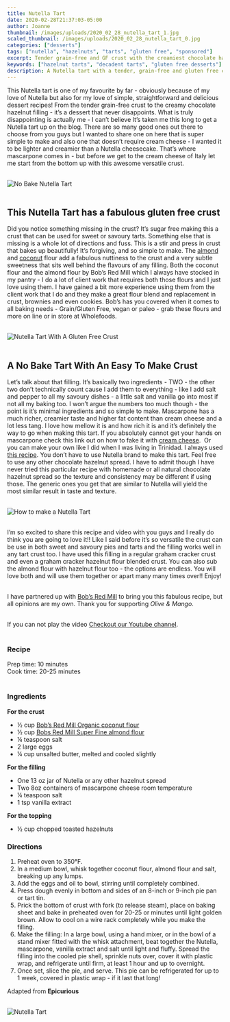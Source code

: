 ```yaml
---
title: Nutella Tart
date: 2020-02-28T21:37:03-05:00
author: Joanne
thumbnail: /images/uploads/2020_02_28_nutella_tart_1.jpg
scaled_thumbnail: /images/uploads/2020_02_28_nutella_tart_0.jpg
categories: ["desserts"]
tags: ["nutella", "hazelnuts", "tarts", "gluten free", "sponsored"]
excerpt: Tender grain-free and GF crust with the creamiest chocolate hazelnut filling
keywords: ["hazelnut tarts", "decadent tarts", "gluten free desserts"]
description: A Nutella tart with a tender, grain-free and gluten free crust with the creamiest chocolate hazelnut filling
---
```


This Nutella tart is one of my favourite by far - obviously because of my love of Nutella but also for my love of simple, straightforward and delicious dessert recipes! From the tender grain-free crust to the creamy chocolate hazelnut filling - it’s a dessert that never disappoints. What is truly disappointing is actually me - I can’t believe It’s taken me this long to get a Nutella tart up on the blog. There are so many good ones out there to choose from you guys but I wanted to share one on here that is super simple to make and also one that doesn’t require cream cheese - I wanted it to be lighter and creamier than a Nutella cheesecake. That’s where mascarpone comes in - but before we get to the cream cheese of Italy let me start from the bottom up with this awesome versatile crust. 
</br>
</br>

![No Bake Nutella Tart](/images/uploads/2020_02_28_nutella_tart_2.jpg)
</br>
</br>

## This Nutella Tart has a fabulous gluten free crust
Did you notice something missing in the crust? It’s sugar free making this a crust that can be used for sweet or savoury tarts. Something else that is missing is a whole lot of directions and fuss. This is a stir and press in crust that bakes up beautifully! It’s forgiving, and so simple to make. The <span class="highlight"><a rel="nofollow" href="https://www.bobsredmill.com/almond-meal-flour.html">almond </a></span> and <span class="highlight"><a rel="nofollow" href="https://www.bobsredmill.com/organic-coconut-flour.html">coconut</a></span> flour add a fabulous nuttiness to the crust and a very subtle sweetness that sits well behind the flavours of any filling. Both the coconut flour and the almond flour by Bob’s Red Mill which I always have stocked in my pantry - I do a lot of client work that requires both those flours and I just love using them. I have gained a bit more experience using them from the client work that I do and they make a great flour blend and replacement in crust, brownies and even cookies. Bob’s has you covered when it comes to all baking needs - Grain/Gluten Free, vegan or paleo - grab these flours and more on line or in store at Wholefoods. 
</br>
</br>

![Nutella Tart With A Gluten Free Crust](/images/uploads/2020_02_28_nutella_tart_3.jpg)
</br>
</br>

## A No Bake Tart With An Easy To Make Crust
Let’s talk about that filling. It’s basically two ingredients - TWO - the other two don’t technically count cause I add them to everything - like I add salt and pepper to all my savoury dishes - a little salt and vanilla go into most if not all my baking too. I won’t argue the numbers too much though - the point is it’s minimal ingredients and so simple to make. Mascarpone has a much richer, creamier taste and higher fat content than cream cheese and a lot less tang. I love how mellow it is and how rich it is and it’s definitely the way to go when making this tart. If you absolutely cannot get your hands on mascarpone check this link out on how to fake it with  <span class="highlight"><a rel="nofollow" href="https://www.google.ca/amp/s/spoonuniversity.com/lifestyle/mascarpone-vs-cream-cheese/amp">cream cheese</a></span>.  Or you can make your own like I did when I was living in Trinidad. I always used <span class="highlight"><a rel="nofollow" href="https://food52.com/blog/12319-homemade-mascarpone-cheese">this recipe</a></span>. You don’t have to use Nutella brand to make this tart. Feel free to use any other chocolate hazelnut spread. I have to admit though I have never tried this particular recipe with homemade or all natural chocolate hazelnut spread so the texture and consistency may be different if using those. The generic ones you get that are similar to Nutella will yield the most similar result in taste and texture. 
</br>
</br>

![How to make a Nutella Tart](/images/uploads/2020_02_28_nutella_tart_4.jpg)
</br>
</br>

I’m so excited to share this recipe and video with you guys and I really do think you are going to love it!! Like I said before it’s so versatile the crust can be use in both sweet and savoury pies and tarts and the filling works well in any tart crust too. I have used this filling in a regular graham cracker crust and even a graham cracker hazelnut flour blended crust. You can also sub the almond flour with hazelnut flour too - the options are endless. You will love both and will use them together or apart many many times over!! Enjoy! 
</br>
</br>

<!-- {{< youtube WKqGXQsWLng >}} -->
I have partnered up with <span class="highlight"><a rel="nofollow" href="https://www.bobsredmill.com/?utm_source=TheOliveAndMango&utm_medium=influencer&utm_campaign=bobsredmill">Bob’s Red Mill</a></span> to bring you this fabulous recipe, but all opinions are my own. Thank you for supporting _Olive & Mango_.
</br>
</br>
<div class="mv-video-target mv-video-id-gbezthe4krsvzwh1jtng" data-video-id="gbezthe4krsvzwh1jtng" data-volume="70" data-ratio="16:9"></div>
If you can not play the video <span class="highlight"><a href="https://youtu.be/WKqGXQsWLng">Checkout our Youtube channel</a></span>.
</br>
</br>

### Recipe
Prep time: <meta itemprop="prepTime" content="PT10M">10 minutes  
Cook time: <meta itemprop="cookTime" content="PT25M">20-25 minutes 
</br>
</br>

### Ingredients 

__For the crust__

* <span itemprop="ingredients"> &frac12; cup <span class="highlight"><a rel="nofollow" href="https://www.bobsredmill.com/organic-coconut-flour.html">Bob’s Red Mill Organic coconut flour</a></span> </span>
* <span itemprop="ingredients"> &frac12; cup <span class="highlight"><a rel="nofollow" href="https://www.bobsredmill.com/almond-meal-flour.html">Bobs Red Mill Super Fine almond flour </a></span></span>
* <span itemprop="ingredients"> &frac14; teaspoon salt</span>
* <span itemprop="ingredients"> 2 large eggs </span>
* <span itemprop="ingredients"> &frac14; cup unsalted butter, melted and cooled slightly</span>

__For the filling__

* <span itemprop="ingredients"> One 13 oz jar of Nutella or any other hazelnut spread </span>
* <span itemprop="ingredients"> Two 8oz containers of mascarpone cheese room temperature </span>
* <span itemprop="ingredients"> &frac14; teaspoon salt</span>
* <span itemprop="ingredients"> 1 tsp vanilla extract </span>

__For the topping__

* <span itemprop="ingredients"> &frac12; cup chopped toasted hazelnuts</span>


### Directions
<span itemprop="recipeInstructions">

1. Preheat oven to 350°F.
2. In a medium bowl, whisk together coconut flour, almond flour and salt, breaking up any lumps.
3. Add the eggs and oil to bowl, stirring until completely combined.
4. Press dough evenly in bottom and sides of an 8-inch or 9-inch pie pan or tart tin.
5. Prick the bottom of crust with fork (to release steam), place on baking sheet and bake in preheated oven for 20-25 or minutes until light golden brown. Allow to cool on a wire rack completely while you make the filling. 
6. Make the filling: In a large bowl, using a hand mixer, or in the bowl of a stand mixer fitted with the whisk attachment, beat together the Nutella, mascarpone, vanilla extract and salt until light and fluffy. Spread the filling into the cooled pie shell, sprinkle nuts over, cover it with plastic wrap, and refrigerate until firm, at least 1 hour and up to overnight. 
7. Once set, slice the pie, and serve. This pie can be refrigerated for up to 1 week, covered in plastic wrap - if it last that long! 
</span>

Adapted from __Epicurious__
</br>
</br>

![Nutella Tart](/images/uploads/2020_02_28_nutella_tart_5.jpg)